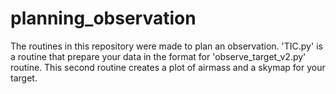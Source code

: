 # planning_observation
The routines in this repository were made to plan an observation. 'TIC.py' is a routine that prepare your data in the format for 'observe_target_v2.py' routine. This second routine creates a plot of airmass and a skymap for your target.
